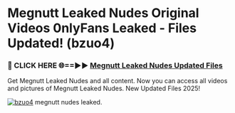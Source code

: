 # Megnutt Leaked Nudes Original Videos 0nlyFans Leaked - Files Updated! (bzuo4)

<h3>🔴 CLICK HERE 🌐==►► <a href="https://tinyurl.com/52m3yx9h" rel="nofollow">Megnutt Leaked Nudes Updated Files</a></h3>

Get Megnutt Leaked Nudes and all content. Now you can access all videos and pictures of Megnutt Leaked Nudes. New Updated Files 2025!

[![bzuo4](https://i.imgur.com/TnHtlc8.gif)](https://tinyurl.com/52m3yx9h)
megnutt nudes leaked.